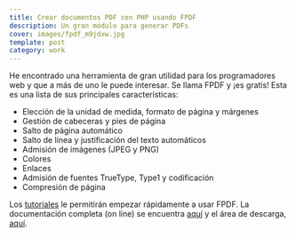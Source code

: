 ```yaml
---
title: Crear documentos PDF con PHP usando FPDF
description: Un gran módulo para generar PDFs
cover: images/fpdf_m9jdxw.jpg
template: post
category: work
---
```


He encontrado una herramienta de gran utilidad para los programadores web y que a más de uno le puede interesar. Se llama FPDF y ¡es gratis! Esta es una lista de sus principales características:

- Elección de la unidad de medida, formato de página y márgenes
- Gestión de cabeceras y pies de página
- Salto de página automático
- Salto de línea y justificación del texto automáticos
- Admisión de imágenes (JPEG y PNG)
- Colores
- Enlaces
- Admisión de fuentes TrueType, Type1 y codificación
- Compresión de página

Los [tutoriales](http://www.fpdf.org/es/tutorial/index.php) le permitirán empezar rápidamente a usar FPDF. La documentación completa (on line) se encuentra [aquí](http://www.fpdf.org/es/doc/index.php) y el área de descarga, [aquí](http://www.fpdf.org/es/download.php).
